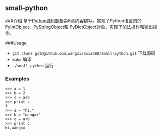 ## small-python

###介绍
基于[Python源码剖析](http://book.douban.com/subject/3117898/)第6章内容编写。实现了Python语言的的PyIntObject、PyStringObject和
PyDictObject对象，实现了加法操作和输出操作。

###Usage
* `git clone git@github.com:wangxiaoxiao88/small-python.git` 下载源码
* `make` 编译
* `./small-python` 运行

### Examples

    >>> a = 1
    >>> b = 2
    >>> c = a+b
    >>> print c
    3
    >>> a = "hi,"
    >>> b = "wangxx"
    >>> c = a+b
    >>> print c
    hi,wangxx
